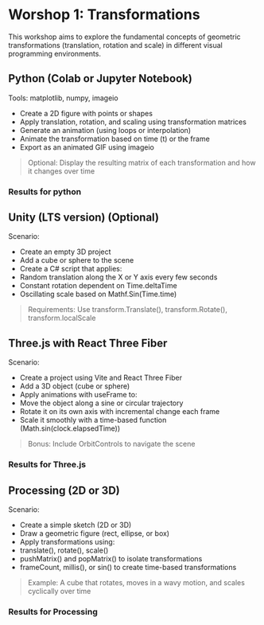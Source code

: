 # Worshop 1: Transformations

This workshop aims to explore the fundamental concepts of geometric transformations
(translation, rotation and scale) in different visual programming environments.

## Python (Colab or Jupyter Notebook)

Tools: matplotlib, numpy, imageio

* Create a 2D figure with points or shapes
* Apply translation, rotation, and scaling using transformation matrices
* Generate an animation (using loops or interpolation)
* Animate the transformation based on time (t) or the frame
* Export as an animated GIF using imageio

> Optional: Display the resulting matrix of each transformation and how it changes over time

### Results for python

## Unity (LTS version) (Optional)

Scenario:

* Create an empty 3D project
* Add a cube or sphere to the scene
* Create a C# script that applies:
* Random translation along the X or Y axis every few seconds
* Constant rotation dependent on Time.deltaTime
* Oscillating scale based on Mathf.Sin(Time.time)

> Requirements: Use transform.Translate(), transform.Rotate(), transform.localScale

## Three.js with React Three Fiber

Scenario:

* Create a project using Vite and React Three Fiber
* Add a 3D object (cube or sphere)
* Apply animations with useFrame to:
* Move the object along a sine or circular trajectory
* Rotate it on its own axis with incremental change each frame
* Scale it smoothly with a time-based function (Math.sin(clock.elapsedTime))

> Bonus: Include OrbitControls to navigate the scene

### Results for Three.js

## Processing (2D or 3D)

Scenario:

* Create a simple sketch (2D or 3D)
* Draw a geometric figure (rect, ellipse, or box)
* Apply transformations using:
* translate(), rotate(), scale()
* pushMatrix() and popMatrix() to isolate transformations
* frameCount, millis(), or sin() to create time-based transformations

> Example: A cube that rotates, moves in a wavy motion, and scales cyclically over time

### Results for Processing
